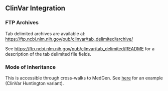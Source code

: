 ## ClinVar Integration

### FTP Archives

Tab delimited archives are available at: https://ftp.ncbi.nlm.nih.gov/pub/clinvar/tab_delimited/archive/

See https://ftp.ncbi.nlm.nih.gov/pub/clinvar/tab_delimited/README for a description of the tab delimited file fields.

### Mode of Inheritance

This is accessible through cross-walks to MedGen.  See [here](https://www.ncbi.nlm.nih.gov/clinvar/variation/409/#id_second) for an example (ClinVar Huntington variant).